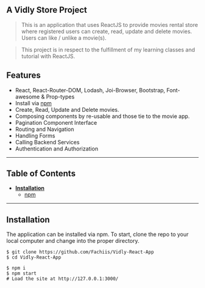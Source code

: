 ****A Vidly Store Project****
-
> This is an application that uses ReactJS to provide movies rental store where registered users can create, read, update and delete movies. Users can like / unlike a movie(s).

> This project is in respect to the fulfillment of my learning classes and tutorial with ReactJS.

## Features

- React, React-Router-DOM, Lodash, Joi-Browser, Bootstrap, Font-awesome & Prop-types
- Install via [npm](https://www.npmjs.com)
- Create, Read, Update and Delete movies.
- Composing components by re-usable and those tie to the movie app.
- Pagination Component Interface
- Routing and Navigation
- Handling Forms
- Calling Backend Services
- Authentication and Authorization

---
## Table of Contents
* **[Installation](#installation)**
  * [npm](#npm)

---
## Installation
The application can be installed via npm. To start,
clone the repo to your local computer and change into the proper directory.

```
$ git clone https://github.com/Fachiis/Vidly-React-App
$ cd Vidly-React-App
```
```
$ npm i
$ npm start
# Load the site at http://127.0.0.1:3000/
```
